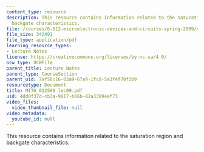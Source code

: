 ```yaml
---
content_type: resource
description: This resource contains information related to the saturation region and
  backgate characteristics.
file: /courses/6-012-microelectronic-devices-and-circuits-spring-2009/4dd0f37dcb3a9617b66b82a33894ef73_MIT6_012S09_lec09.pdf
file_size: 342491
file_type: application/pdf
learning_resource_types:
- Lecture Notes
license: https://creativecommons.org/licenses/by-nc-sa/4.0/
ocw_type: OCWFile
parent_title: Lecture Notes
parent_type: CourseSection
parent_uid: 7af56c16-03a9-67a9-1fc8-5a3f4f78f3b9
resourcetype: Document
title: MIT6_012S09_lec09.pdf
uid: 4dd0f37d-cb3a-9617-b66b-82a33894ef73
video_files:
  video_thumbnail_file: null
video_metadata:
  youtube_id: null
---
```

This resource contains information related to the saturation region and backgate characteristics.